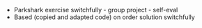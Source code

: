 * Parkshark exercise switchfully - group project - self-eval
* Based (copied and adapted code) on order solution switchfully